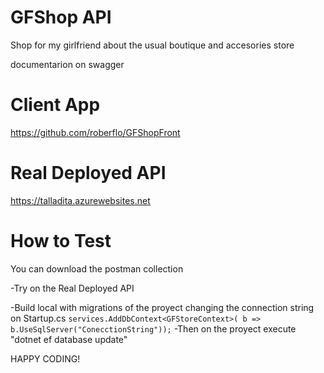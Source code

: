 # GFShop API
Shop for my girlfriend about the usual boutique and accesories store

documentarion on swagger

#  Client App 
https://github.com/roberflo/GFShopFront

#  Real Deployed API 
https://talladita.azurewebsites.net


#  How to Test
You can download the postman collection 

-Try on the Real Deployed API 


-Build local with migrations of the proyect changing the connection string on Startup.cs
  `services.AddDbContext<GFStoreContext>(
                b => b.UseSqlServer("ConecctionString"));`
  -Then on the proyect execute "dotnet ef database update"
  
  
  HAPPY CODING!



